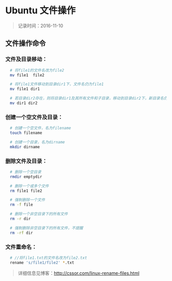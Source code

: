 # Ubuntu 文件操作
> 记录时间：2016-11-10


## 文件操作命令

### 文件及目录移动：
```bash
  # 将file1的文件名改为file2
  mv file1  file2

  # 将file1文件移动到目录dir1下，文件名仍为file1
  mv file1 dir1

  # 若目录dir2存在，则将目录dir1及其所有文件和子目录，移动到目录dir2下，新目录名仍为dir1。若目录dir2 不存在，则将dir1的目录名改为dir2
  mv dir1 dir2
```

### 创建一个空文件及目录：
```bash
  # 创建一个空文件，名为filename
  touch filename

  # 创建一个目录，名为dirname
  mkdir dirname
```

### 删除文件及目录：
```bash
  # 删除一个空目录
  rmdir emptydir

  # 删除一个或多个文件
  rm file1 file2

  # 强制删除一个文件
  rm -f file

  # 删除一个非空目录下的所有文件
  rm -r dir

  # 强制删除非空目录下的所有文件，不提醒
  rm -rf dir
```

### 文件重命名：
```bash
  # //将file1.txt的文件名改为file2.txt
  rename 's/file1/file2' *.txt
```
> 详细信息见博客：http://cssor.com/linux-rename-files.html

